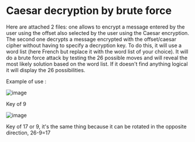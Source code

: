 # Caesar decryption by brute force

Here are attached 2 files: one allows to encrypt a message entered by the user using the offset also selected by the user using the Caesar encryption. The second one decrypts a message encrypted with the offset/caesar cipher without having to specify a decryption key. To do this, it will use a word list (here French but replace it with the word list of your choice). It will do a brute force attack by testing the 26 possible moves and will reveal the most likely solution based on the word list. If it doesn't find anything logical it will display the 26 possibilities.

Example of use :

![image](https://github.com/AymericF9/Caesar_decryption_by_brute_force/assets/95702319/2ab5b35c-376d-4a3b-9337-9ec7cfa8eea7)

Key of 9

![image](https://github.com/AymericF9/Caesar_decryption_by_brute_force/assets/95702319/d997f753-da57-400b-af55-01f1a9f9468c)

Key of 17 or 9, it's the same thing because it can be rotated in the opposite direction, 26-9=17 
